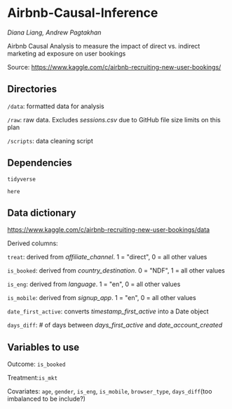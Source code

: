 # **Airbnb-Causal-Inference**
*Diana Liang, Andrew Pagtakhan*

Airbnb Causal Analysis to measure the impact of direct vs. indirect marketing ad exposure on user bookings

Source: https://www.kaggle.com/c/airbnb-recruiting-new-user-bookings/

## Directories

```/data```: formatted data for analysis

```/raw```: raw data. Excludes *sessions.csv* due to GitHub file size limits on this plan

```/scripts```: data cleaning script

## Dependencies
```tidyverse```

```here```

## Data dictionary

https://www.kaggle.com/c/airbnb-recruiting-new-user-bookings/data

Derived columns:

```treat```: derived from *affiliate_channel*. 1 = "direct", 0 = all other values

```is_booked```:  derived from *country_destination*. 0 = "NDF", 1 = all other values

```is_eng```: derived from *language*. 1 = "en", 0 = all other values

```is_mobile```: derived from *signup_app*. 1 = "en", 0 = all other values

```date_first_active```: converts *timestamp_first_active* into a Date object

```days_diff```: # of days between *days_first_active* and *date_account_created*

## Variables to use

Outcome: ```is_booked```

Treatment:```is_mkt```

Covariates: ```age```, ```gender```, ```is_eng```, ```is_mobile```, ```browser_type```, ```days_diff```(too imbalanced to be include?)



